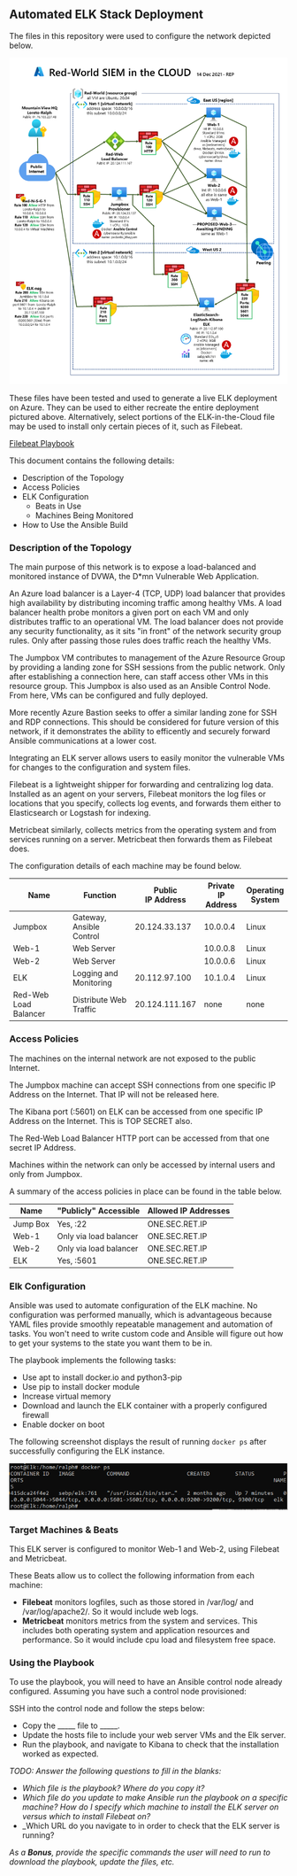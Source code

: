 ## Automated ELK Stack Deployment

The files in this repository were used to configure the network depicted below.

![Red World SIEM Network Diagram](Diagrams/Red-World-Network-Map-Phase-2.png "Red World SIEM Network Diagram")

These files have been tested and used to generate a live ELK deployment on Azure. They can be used to either recreate the entire deployment pictured above. Alternatively, select portions of the ELK-in-the-Cloud file may be used to install only certain pieces of it, such as Filebeat.

[Filebeat Playbook](./Ansible/ansible.Backup.Before.Roles/filebeat-playbook.yml)

This document contains the following details:
- Description of the Topology
- Access Policies
- ELK Configuration
  - Beats in Use
  - Machines Being Monitored
- How to Use the Ansible Build


### Description of the Topology

The main purpose of this network is to expose a load-balanced and monitored instance of DVWA, the D*mn Vulnerable Web Application.

An Azure load balancer is a Layer-4 (TCP, UDP) load balancer that provides high availability by distributing 
incoming traffic among healthy VMs. A load balancer health probe monitors a given port on each VM and only 
distributes traffic to an operational VM.  The load balancer does not provide any security functionality, as it sits "in front" of the
network security group rules. Only after passing those rules does traffic reach the healthy VMs.

The Jumpbox VM contributes to management of the Azure Resource Group by providing a landing zone for SSH sessions 
from the public network. Only after establishing a connection here, can staff access other VMs in this resource group.
This Jumpbox is also used as an Ansible Control Node. From here, VMs can be configured and fully deployed.

More recently Azure Bastion seeks to offer a similar landing zone for SSH and RDP connections. This should be considered
for future version of this network, if it demonstrates the ability to efficently and securely forward Ansible communications at a lower cost.

Integrating an ELK server allows users to easily monitor the vulnerable VMs for changes to the configuration and system files.

Filebeat is a lightweight shipper for forwarding and centralizing log data. Installed as an agent on your servers, 
Filebeat monitors the log files or locations that you specify, collects log events, and forwards them either to Elasticsearch or Logstash for indexing.

Metricbeat similarly, collects metrics from the operating system and from services running on a server. Metricbeat then forwards them as Filebeat does.

The configuration details of each machine may be found below.
<!-- Note: Use the [Markdown Table Generator](http://www.tablesgenerator.com/markdown_tables) to add/remove values from the table_.
 -->
| Name    | Function                              | Public<br>IP Address | Private<br>IP Address | Operating<br>System |
|---------|---------------------------------------|----------------------|-----------------------|---------------------|
| Jumpbox | Gateway,<br>Ansible Control           | 20.124.33.137        | 10.0.0.4              | Linux               |
| Web-1   | Web Server                            |                      | 10.0.0.8              | Linux               |
| Web-2   | Web Server                            |                      | 10.0.0.6              | Linux               |
| ELK     | Logging and Monitoring                | 20.112.97.100        | 10.1.0.4              | Linux               |
| Red-Web Load Balancer     | Distribute Web Traffic | 20.124.111.167     | none    | none               |
### Access Policies

The machines on the internal network are not exposed to the public Internet. 

The Jumpbox machine can accept SSH connections from one specific IP Address on the Internet. That IP will not be released here.

The Kibana port (:5601) on ELK can be accessed from one specific IP Address on the Internet. This is TOP SECRET also.

The Red-Web Load Balancer HTTP port can be accessed from that one secret IP Address.

Machines within the network can only be accessed by internal users and only from Jumpbox.

A summary of the access policies in place can be found in the table below.

| Name     | "Publicly" Accessible | Allowed IP Addresses |
|----------|---------------------|----------------------|
| Jump Box | Yes, :22            |  ONE.SEC.RET.IP    |
| Web-1    | Only via load balancer |  ONE.SEC.RET.IP    |
| Web-2    | Only via load balancer |  ONE.SEC.RET.IP    |
| ELK      | Yes, :5601          |  ONE.SEC.RET.IP    |

### Elk Configuration

Ansible was used to automate configuration of the ELK machine. No configuration was performed manually, which is advantageous because 
YAML files provide smoothly repeatable management and automation of tasks. You won't need to write custom code and Ansible will 
figure out how to get your systems to the state you want them to be in.

The playbook implements the following tasks:
- Use apt to install docker.io and python3-pip
- Use pip to install docker module
- Increase virtual memory
- Download and launch the ELK container with a properly configured firewall
- Enable docker on boot

The following screenshot displays the result of running `docker ps` after successfully configuring the ELK instance.

![Screenshot from ELK of docker ps](./Ansible/Images/ELK-container.png)

### Target Machines & Beats
This ELK server is configured to monitor Web-1 and Web-2, using Filebeat and Metricbeat.

These Beats allow us to collect the following information from each machine:
- **Filebeat** monitors logfiles, such as those stored in /var/log/ and /var/log/apache2/. So it would include web logs.
- **Metricbeat** monitors metrics from the system and services. This includes both operating system and application resources and performance. So it would include cpu load and filesystem free space.

### Using the Playbook
To use the playbook, you will need to have an Ansible control node already configured. Assuming you have such a control node provisioned: 

SSH into the control node and follow the steps below:
- Copy the _____ file to _____.
- Update the hosts file to include your web server VMs and the Elk server.
- Run the playbook, and navigate to Kibana to check that the installation worked as expected.



_TODO: Answer the following questions to fill in the blanks:_
- _Which file is the playbook? Where do you copy it?_
- _Which file do you update to make Ansible run the playbook on a specific machine? How do I specify which machine to install the ELK server on versus which to install Filebeat on?_
- _Which URL do you navigate to in order to check that the ELK server is running?

_As a **Bonus**, provide the specific commands the user will need to run to download the playbook, update the files, etc._

